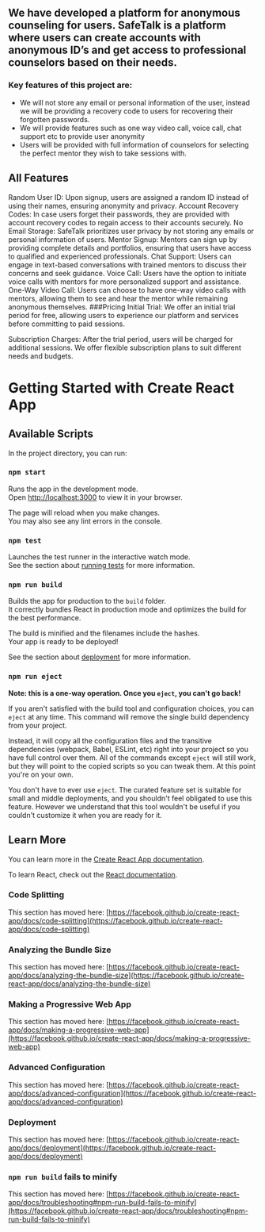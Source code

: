 ## We have developed a platform for anonymous counseling for users. SafeTalk is a platform where users can create accounts with anonymous ID’s and get access to professional counselors based on their needs. 

### Key features of this project are:
-	We will not store any email or personal information of the user, instead we will be providing a recovery code to users for recovering their forgotten passwords.
-	We will provide features such as one way video call, voice call, chat support etc to provide user anonymity
-	Users will be provided with full information of counselors for selecting the perfect mentor they wish to take sessions with.

## All Features
Random User ID: Upon signup, users are assigned a random ID instead of using their names, ensuring anonymity and privacy.
Account Recovery Codes: In case users forget their passwords, they are provided with account recovery codes to regain access to their accounts securely.
No Email Storage: SafeTalk prioritizes user privacy by not storing any emails or personal information of users.
Mentor Signup: Mentors can sign up by providing complete details and portfolios, ensuring that users have access to qualified and experienced professionals.
Chat Support: Users can engage in text-based conversations with trained mentors to discuss their concerns and seek guidance.
Voice Call: Users have the option to initiate voice calls with mentors for more personalized support and assistance.
One-Way Video Call: Users can choose to have one-way video calls with mentors, allowing them to see and hear the mentor while remaining anonymous themselves.
###Pricing
Initial Trial: We offer an initial trial period for free, allowing users to experience our platform and services before committing to paid sessions.

Subscription Charges: After the trial period, users will be charged for additional sessions. We offer flexible subscription plans to suit different needs and budgets.


# Getting Started with Create React App

## Available Scripts

In the project directory, you can run:

### `npm start`

Runs the app in the development mode.\
Open [http://localhost:3000](http://localhost:3000) to view it in your browser.

The page will reload when you make changes.\
You may also see any lint errors in the console.

### `npm test`

Launches the test runner in the interactive watch mode.\
See the section about [running tests](https://facebook.github.io/create-react-app/docs/running-tests) for more information.

### `npm run build`

Builds the app for production to the `build` folder.\
It correctly bundles React in production mode and optimizes the build for the best performance.

The build is minified and the filenames include the hashes.\
Your app is ready to be deployed!

See the section about [deployment](https://facebook.github.io/create-react-app/docs/deployment) for more information.

### `npm run eject`

**Note: this is a one-way operation. Once you `eject`, you can't go back!**

If you aren't satisfied with the build tool and configuration choices, you can `eject` at any time. This command will remove the single build dependency from your project.

Instead, it will copy all the configuration files and the transitive dependencies (webpack, Babel, ESLint, etc) right into your project so you have full control over them. All of the commands except `eject` will still work, but they will point to the copied scripts so you can tweak them. At this point you're on your own.

You don't have to ever use `eject`. The curated feature set is suitable for small and middle deployments, and you shouldn't feel obligated to use this feature. However we understand that this tool wouldn't be useful if you couldn't customize it when you are ready for it.

## Learn More

You can learn more in the [Create React App documentation](https://facebook.github.io/create-react-app/docs/getting-started).

To learn React, check out the [React documentation](https://reactjs.org/).

### Code Splitting

This section has moved here: [https://facebook.github.io/create-react-app/docs/code-splitting](https://facebook.github.io/create-react-app/docs/code-splitting)

### Analyzing the Bundle Size

This section has moved here: [https://facebook.github.io/create-react-app/docs/analyzing-the-bundle-size](https://facebook.github.io/create-react-app/docs/analyzing-the-bundle-size)

### Making a Progressive Web App

This section has moved here: [https://facebook.github.io/create-react-app/docs/making-a-progressive-web-app](https://facebook.github.io/create-react-app/docs/making-a-progressive-web-app)

### Advanced Configuration

This section has moved here: [https://facebook.github.io/create-react-app/docs/advanced-configuration](https://facebook.github.io/create-react-app/docs/advanced-configuration)

### Deployment

This section has moved here: [https://facebook.github.io/create-react-app/docs/deployment](https://facebook.github.io/create-react-app/docs/deployment)

### `npm run build` fails to minify

This section has moved here: [https://facebook.github.io/create-react-app/docs/troubleshooting#npm-run-build-fails-to-minify](https://facebook.github.io/create-react-app/docs/troubleshooting#npm-run-build-fails-to-minify)
